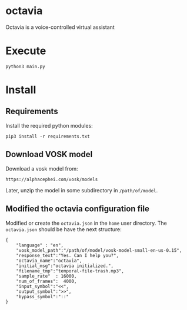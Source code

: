 # octavia
Octavia is a voice-controlled virtual assistant

# Execute

    python3 main.py

# Install

## Requirements
Install the required python modules:

    pip3 install -r requirements.txt

## Download VOSK model 

Download a vosk model from:

    https://alphacephei.com/vosk/models

Later, unzip the model in some subdirectory in `/path/of/model`.

## Modified the octavia configuration file

Modified or create the `octavia.json` in the `home` user directory.
The `octavia.json` should be have the next structure:

    {
        "language" : "en",
        "vosk_model_path":"/path/of/model/vosk-model-small-en-us-0.15",
        "response_text":"Yes. Can I help you?",
        "octavia_name":"octavia",
        "initial_msg":"octavia initialized.",
        "filename_tmp":"temporal-file-trash.mp3",
        "sample_rate"  : 16000,
        "num_of_frames":  4000,
        "input_symbol":"<<",
        "output_symbol":">>",
        "bypass_symbol":"::"
    }
